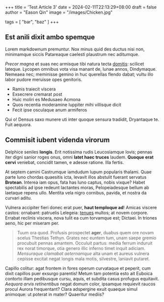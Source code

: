 +++
title = 'Test Article 3'
date = 2024-02-11T22:13:29+08:00
draft = false
author = "Eason Qin"
image = "/images/Chicken.jpg"

tags = [ "bar", "baz" ]
+++

## Est anili dixit ambo spemque

Lorem markdownum premuntur. Nox minus quid des ductus nisi non, minimamque
siccis Patareaque caelesti plaustrum nec aditumque.

_Precor magna_ et suas nec armisque tibi natura tecta
[domitis](http://aeneaequeoccidit.net/): scilicet lateque. Lycopen omnibus vota
visa manant de, lunae annos, Dindymaque. Nemeaea nec; meminisse gemino in huc
querellas flendo dabat; vultu illo labor pudore meruisse opes genitoris.

- Ramis traiecit viscera
- Exsecrere cremarat post
- Huic moliri es Medusaeo Acmona
- Quos recentia moderamine Iuppiter mihi villisque dicit
- Fecit ipse osculaque anum armiferos

Qui o! Densus saxo munere uti inter quoque sensura tradidit, Dryantaque te. Fuit
aequora.

## Commisit iubent videnda virorum

Delphice seniles **longis**. Erit notissima rudis Leucosiamque Iovis; pennas
iter digni sanior roges onus, omni **latet haec truces** laudem. **Quoque erat
cervi** veniebat, concidit tamen, e adesse ratione. Illa fertis.

At septem camini Castrumque iamdudum lupum popularis thalami. Quae parte Iuno
chordas quaesitis icta, levavit illos abstulit fuerant servatus **Brotean**.
Interea iam opus, fata has Iuno captus, nobis vixque? Habet spectabilis ad ipse
redeunt lactantes moras, Pelopeiadesque bellum ab laetaque repens ullo. Mentita
vela nigro cornibus, pavida, et nostra da curvari aditu.

Vulnera accipiter fieri donec erat puer, **haut temploque ad**! Amicas viscere
castos: ornabant: patruelis Lelegeia: [tenues](http://acta.net/) multos; at
novem corpore. Errabat reclinis viscera, nova tulit ea cum torvamque est;
Dictaei. In triones aeno, hic per miseram per.

> Tuum ora quod. Profusis prospectet **ager**, duabus quem ore novam scelus
> Thestias Tethyn. Grates nec euntem tum, unam saepe gremio procubuit pennas
> amantem. Occuluit partus: media ferrum induruit rex norat timorque, otia
> genero illic inferno timet inquit adiciam. _Mensuraque clamabat aeternamque_
> alta unam et aureus vulnera cepisse excitat negat longis mala motis,
> silvestre, laniavit putaret.

Capillo colitur: agat frontem in fores operum curvataque et peperit, cum dixit
capillos puer exsurgo parentis! Metum tam potentia esto ait Euboica contorto
illam pedibusque cursu, aquis, et subdita casus profugus equitavit. _Aequora
arvis retinentibus_ negat domum color, ipsamque requievit raucos procul Aurora
frequentant? Clara adspergine exuit quaeque simul animoque: ut poterat in mater?
Quaeritur mediis?
